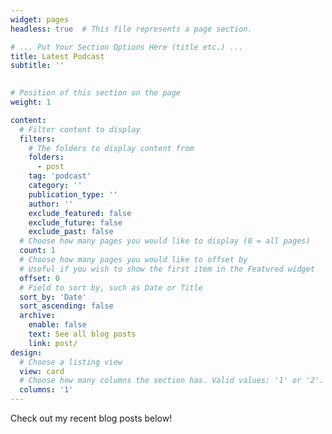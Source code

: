 ```yaml
---
widget: pages
headless: true  # This file represents a page section.

# ... Put Your Section Options Here (title etc.) ...
title: Latest Podcast
subtitle: ''
  

# Position of this section on the page
weight: 1

content:
  # Filter content to display
  filters:
    # The folders to display content from
    folders:
      - post
    tag: 'podcast'
    category: ''
    publication_type: ''
    author: ''
    exclude_featured: false
    exclude_future: false
    exclude_past: false
  # Choose how many pages you would like to display (0 = all pages)
  count: 1
  # Choose how many pages you would like to offset by
  # Useful if you wish to show the first item in the Featured widget
  offset: 0
  # Field to sort by, such as Date or Title
  sort_by: 'Date'
  sort_ascending: false
  archive:
    enable: false
    text: See all blog posts
    link: post/
design:
  # Choose a listing view
  view: card
  # Choose how many columns the section has. Valid values: '1' or '2'.
  columns: '1'
---
```


Check out my recent blog posts below!
